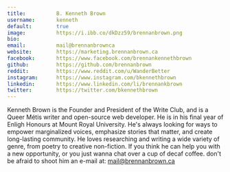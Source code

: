 ```yaml
---
title:          B. Kenneth Brown
username:       kenneth
default:        true
image:          https://i.ibb.co/dkDzz59/brennanbrown.png
bio:            
email:          mail@brennanbrownca
website:        https://marketing.brennanbrown.ca
facebook:       https://www.facebook.com/brennankennethbrown
github:         https://github.com/brennanbrown
reddit:         https://www.reddit.com/u/WanderBetter
instagram:      https://www.instagram.com/bkennethbrown
linkedin:       https://www.linkedin.com/li/brennankbrown
twitter:        https://twitter.com/bkennethbrown
---
```


Kenneth Brown is the Founder and President of the Write Club, and is a Queer Métis writer and open-source web developer. He is in his final year of Enligh Honours at Mount Royal University. He's always looking for ways to empower marginalized voices, emphasize stories that matter, and create long-lasting community.  He loves researching and writing a wide variety of genre, from poetry to creative non-fiction. If you think he can help you with a new opportunity, or you just wanna chat over a cup of decaf coffee. don't be afraid to shoot him an e-mail at: <mail@brennanbrown.ca>
